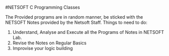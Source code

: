#NETSOFT C Programming Classes


The Provided programs are in random manner, be sticked with the NETSOFT Notes provided by the Netsoft Staff.
Things to need to do:
1. Understand, Analyse and Execute all the Programs of Notes in NETSOFT Lab.
2. Revise the Notes on Regular Basics
3. Improvise your logic building
